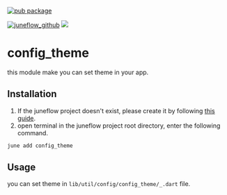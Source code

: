 [![pub package](https://img.shields.io/pub/v/config_theme.svg)](https://pub.dartlang.org/packages/config_theme)

[![juneflow_github](https://img.shields.io/badge/Juneflow-GitHub-181717?style=for-the-badge&logo=github)](https://github.com/melodysdreamj/juneflow)
[![](https://img.shields.io/badge/View-Hub-007bff?style=for-the-badge&logo=flutter)](https://view.juneflow.org/)

# config_theme
this module make you can set theme in your app.

##  Installation
1. If the juneflow project doesn't exist, please create it by following [this guide](https://doc.juneflow.org/).
2. open terminal in the juneflow project root directory, enter the following command.
 ```bash
 june add config_theme
 ```

## Usage
you can set theme in `lib/util/config/config_theme/_.dart` file.
